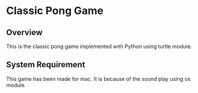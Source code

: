 # Classic Pong Game

## Overview
This is the classic pong game implemented with Python using turtle module.

## System Requirement 
This game has been made for mac. It is because of the sound play using os module.

